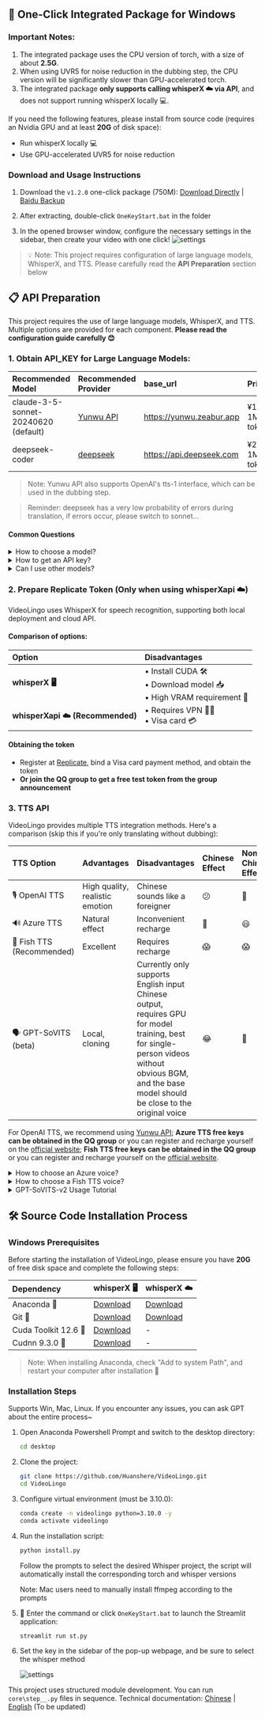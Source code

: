
## 🚀 One-Click Integrated Package for Windows

### Important Notes:

1. The integrated package uses the CPU version of torch, with a size of about **2.5G**.
2. When using UVR5 for noise reduction in the dubbing step, the CPU version will be significantly slower than GPU-accelerated torch.
3. The integrated package **only supports calling whisperX ☁️ via API**, and does not support running whisperX locally 💻.

If you need the following features, please install from source code (requires an Nvidia GPU and at least **20G** of disk space):
- Run whisperX locally 💻
- Use GPU-accelerated UVR5 for noise reduction

### Download and Usage Instructions

1. Download the `v1.2.0` one-click package (750M): [Download Directly](https://vip.123pan.cn/1817874751/8158115) | [Baidu Backup](https://pan.baidu.com/s/1H_3PthZ3R3NsjS0vrymimg?pwd=ra64)

2. After extracting, double-click `OneKeyStart.bat` in the folder

3. In the opened browser window, configure the necessary settings in the sidebar, then create your video with one click!
  ![settings](https://github.com/user-attachments/assets/3d99cf63-ab89-404c-ae61-5a8a3b27d840)

> 💡 Note: This project requires configuration of large language models, WhisperX, and TTS. Please carefully read the **API Preparation** section below

## 📋 API Preparation
This project requires the use of large language models, WhisperX, and TTS. Multiple options are provided for each component. **Please read the configuration guide carefully 😊**
### 1. **Obtain API_KEY for Large Language Models**:

| Recommended Model | Recommended Provider | base_url | Price | Effect |
|:-----|:---------|:---------|:-----|:---------|
| claude-3-5-sonnet-20240620 (default) | [Yunwu API](https://yunwu.zeabur.app/register?aff=TXMB) | https://yunwu.zeabur.app | ¥15 / 1M tokens | 🤩 |
| deepseek-coder | [deepseek](https://platform.deepseek.com/api_keys) | https://api.deepseek.com | ¥2 / 1M tokens | 😲 |
> Note: Yunwu API also supports OpenAI's tts-1 interface, which can be used in the dubbing step.

> Reminder: deepseek has a very low probability of errors during translation, if errors occur, please switch to sonnet...

#### Common Questions

<details>
<summary>How to choose a model?</summary>

- 🌟 Default use of Claude 3.5, excellent translation quality, very good coherence, no AI flavor.
- 🚀 If using deepseek, translating a 1-hour video costs about ¥1, with average results.
</details>

<details>
<summary>How to get an API key?</summary>

1. Click the link for the recommended provider above
2. Register an account and recharge
3. Create a new API key on the API key page
4. For Yunwu API, make sure to check `Unlimited Quota`, select the `claude-3-5-sonnet-20240620` model, and it is recommended to choose the `Pure AZ 1.5x` channel.
</details>

<details>
<summary>Can I use other models?</summary>

- ✅ Supports OAI-Like API interfaces, but you need to change it yourself in the Streamlit sidebar.
- ⚠️ However, other models (especially small models) have weak ability to follow instructions and are very likely to report errors during translation, which is strongly discouraged.
</details>

### 2. **Prepare Replicate Token** (Only when using whisperXapi ☁️)

VideoLingo uses WhisperX for speech recognition, supporting both local deployment and cloud API.
#### Comparison of options:
| Option | Disadvantages |
|:-----|:-----|
| **whisperX 🖥️** | • Install CUDA 🛠️<br/>• Download model 📥<br/>• High VRAM requirement 💾 |
| **whisperXapi ☁️ (Recommended)** | • Requires VPN 🕵️‍♂️<br/>• Visa card 💳 |

#### Obtaining the token
   - Register at [Replicate](https://replicate.com/account/api-tokens), bind a Visa card payment method, and obtain the token
   - **Or join the QQ group to get a free test token from the group announcement**

### 3. **TTS API**
VideoLingo provides multiple TTS integration methods. Here's a comparison (skip this if you're only translating without dubbing):

| TTS Option | Advantages | Disadvantages | Chinese Effect | Non-Chinese Effect |
|:---------|:-----|:-----|:---------|:-----------|
| 🎙️ OpenAI TTS | High quality, realistic emotion | Chinese sounds like a foreigner | 😕 | 🤩 |
| 🔊 Azure TTS  | Natural effect | Inconvenient recharge | 🤩 | 😃 |
| 🎤 Fish TTS (Recommended) | Excellent | Requires recharge | 😱 | 😱 |
| 🗣️ GPT-SoVITS (beta) | Local, cloning | Currently only supports English input Chinese output, requires GPU for model training, best for single-person videos without obvious BGM, and the base model should be close to the original voice | 😂 | 🚫 |

For OpenAI TTS, we recommend using [Yunwu API](https://yunwu.zeabur.app/register?aff=TXMB); **Azure TTS free keys can be obtained in the QQ group** or you can register and recharge yourself on the [official website](https://learn.microsoft.com/zh-cn/azure/ai-services/speech-service/get-started-text-to-speech?tabs=windows%2Cterminal&pivots=programming-language-python); **Fish TTS free keys can be obtained in the QQ group** or you can register and recharge yourself on the [official website](https://fish.audio/zh-CN/go-api/).

<details>
<summary>How to choose an Azure voice?</summary>

It is recommended to listen and choose the voice you want in the [online experience](https://speech.microsoft.com/portal/voicegallery), and find the corresponding code for that voice in the right-hand code, such as `zh-CN-XiaoxiaoMultilingualNeural`.

</details>

<details>
<summary>How to choose a Fish TTS voice?</summary>

Go to the [official website](https://fish.audio/zh-CN/) to listen and choose the voice you want, and find the corresponding code for that voice in the URL, such as Ding Zhen is `54a5170264694bfc8e9ad98df7bd89c3`. Popular voices have been added to `config.py`, just modify `FISH_TTS_CHARACTER`. If you need to use other voices, please modify the `FISH_TTS_CHARACTER_ID_DICT` dictionary in `config.py`.

</details>

<details>
<summary>GPT-SoVITS-v2 Usage Tutorial</summary>

1. Go to the [official Yuque document](https://www.yuque.com/baicaigongchang1145haoyuangong/ib3g1e/dkxgpiy9zb96hob4#KTvnO) to check the configuration requirements and download the integrated package.

2. Place `GPT-SoVITS-v2-xxx` in the same directory level as `VideoLingo`. **Note that they should be parallel, not nested.**

3. Choose one of the following methods to configure the model:

   a. Self-trained model:
   - After training the model, `tts_infer.yaml` under `GPT-SoVITS-v2-xxx\GPT_SoVITS\configs` will automatically be filled with your model address. Copy and rename it to `your_preferred_character_name.yaml`
   - In the same directory as the `yaml` file, place the reference audio you'll use later, named `your_preferred_character_name_text_content_of_reference_audio.wav` or `.mp3`, for example `Huanyuv2_Hello, this is a test audio.wav`
   - In the sidebar of the VideoLingo webpage, set `GPT-SoVITS Character` to `your_preferred_character_name`.

   b. Use pre-trained model:
   - Download my model from [here](https://vip.123pan.cn/1817874751/8137723), extract and overwrite to `GPT-SoVITS-v2-xxx`.
   - Set `GPT-SoVITS Character` to `Huanyuv2`.

   c. Use other trained models:
   - Place model files in `GPT_weights_v2` and `SoVITS_weights_v2` respectively.
   - Refer to method a, rename and modify the paths in `tts_infer.yaml` to point to your two models.
   - Refer to method a, place the reference audio you'll use later in the same directory as the `yaml` file, named `your_preferred_character_name_text_content_of_reference_audio.wav` or `.mp3`

   ```
   # Directory structure example
   .
   ├── VideoLingo
   │   └── ...
   └── GPT-SoVITS-v2-xxx
       ├── GPT_SoVITS
       │   └── configs
       │       ├── tts_infer.yaml
       │       ├── your_preferred_character_name.yaml
       │       └── your_preferred_character_name_text_content_of_reference_audio.wav
       ├── GPT_weights_v2
       │   └── [Your GPT model file]
       └── SoVITS_weights_v2
           └── [Your SoVITS model file]
   ```
        
After configuration, VideoLingo will automatically open the inference API port of GPT-SoVITS in the pop-up command line during the dubbing step. You can manually close it after dubbing is complete. Note that this method is still not very stable and may result in missing words or sentences, so please use it with caution.</details>

## 🛠️ Source Code Installation Process

### Windows Prerequisites

Before starting the installation of VideoLingo, please ensure you have **20G** of free disk space and complete the following steps:

| Dependency | whisperX 🖥️ | whisperX ☁️ |
|:-----|:-------------------|:----------------|
| Anaconda 🐍 | [Download](https://www.anaconda.com/products/distribution#download-section) | [Download](https://www.anaconda.com/products/distribution#download-section) |
| Git 🌿 | [Download](https://git-scm.com/download/win) | [Download](https://git-scm.com/download/win) |
| Cuda Toolkit 12.6 🚀 | [Download](https://developer.download.nvidia.com/compute/cuda/12.6.0/local_installers/cuda_12.6.0_560.76_windows.exe) | - |
| Cudnn 9.3.0 🧠 | [Download](https://developer.download.nvidia.com/compute/cudnn/9.3.0/local_installers/cudnn_9.3.0_windows.exe) | - |

> Note: When installing Anaconda, check "Add to system Path", and restart your computer after installation 🔄

### Installation Steps

Supports Win, Mac, Linux. If you encounter any issues, you can ask GPT about the entire process~
1. Open Anaconda Powershell Prompt and switch to the desktop directory:
   ```bash
   cd desktop
   ```

2. Clone the project:
   ```bash
   git clone https://github.com/Huanshere/VideoLingo.git
   cd VideoLingo
   ```

3. Configure virtual environment (must be 3.10.0):
   ```bash
   conda create -n videolingo python=3.10.0 -y
   conda activate videolingo
   ```

4. Run the installation script:
   ```bash
   python install.py
   ```
   Follow the prompts to select the desired Whisper project, the script will automatically install the corresponding torch and whisper versions

   Note: Mac users need to manually install ffmpeg according to the prompts

5. 🎉 Enter the command or click `OneKeyStart.bat` to launch the Streamlit application:
   ```bash
   streamlit run st.py
   ```

6. Set the key in the sidebar of the pop-up webpage, and be sure to select the whisper method

   ![settings](https://github.com/user-attachments/assets/3d99cf63-ab89-404c-ae61-5a8a3b27d840)

This project uses structured module development. You can run `core\step__.py` files in sequence. Technical documentation: [Chinese](./docs/README_guide_zh.md) | [English](./docs/README_guide_en.md) (To be updated)

